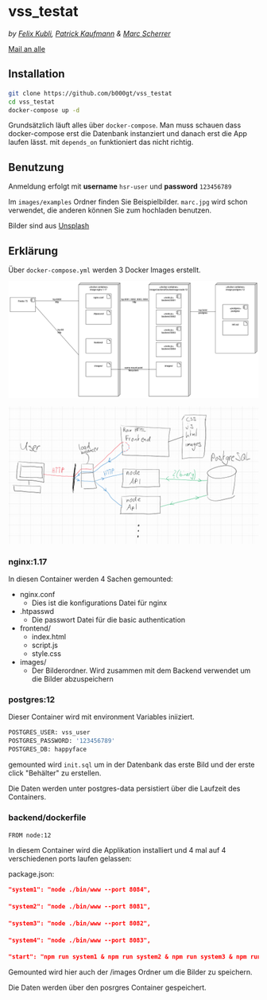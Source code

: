 # vss_testat

*by [Felix Kubli](mailto:f1kubli@hsr.ch), [Patrick Kaufmann](mailto:pkaufban@hsr.ch) & [Marc Scherrer](mailto:mscherre@hsr.ch)*

[Mail an alle](mailto:f1kubli@hsr.ch,pkaufban@hsr.ch,mscherre@hsr.ch)

## Installation

```bash
git clone https://github.com/b000gt/vss_testat
cd vss_testat
docker-compose up -d
```

Grundsätzlich läuft alles über ``docker-compose``.
Man muss schauen dass docker-compose erst die Datenbank instanziert und danach erst die App laufen lässt. mit ``depends_on`` funktioniert das nicht richtig.

## Benutzung

Anmeldung erfolgt mit **username** ``hsr-user`` und **password** ``123456789``

Im ``images/examples`` Ordner finden Sie Beispielbilder. ``marc.jpg`` wird schon verwendet, die anderen können Sie zum hochladen benutzen.

Bilder sind aus [Unsplash](https://unsplash.com/s/photos/face)

## Erklärung

Über ``docker-compose.yml`` werden 3 Docker Images erstellt.

![deployment](deployment_diagram.png)

![idee](capture.PNG)

### nginx:1.17

In diesen Container werden 4 Sachen gemounted:

* nginx.conf
  * Dies ist die konfigurations Datei für nginx
* .htpasswd
  * Die passwort Datei für die basic authentication
* frontend/
  * index.html
  * script.js
  * style.css
* images/
  * Der Bilderordner. Wird zusammen mit dem Backend verwendet um die Bilder abzuspeichern

### postgres:12

Dieser Container wird mit environment Variables iniiziert.

```dockerfile
POSTGRES_USER: vss_user
POSTGRES_PASSWORD: '123456789'
POSTGRES_DB: happyface
```

gemounted wird ``init.sql`` um in der Datenbank das erste Bild und der erste click "Behälter" zu erstellen.

Die Daten werden unter postgres-data persistiert über die Laufzeit des Containers.

### backend/dockerfile

``FROM node:12``

In diesem Container wird die Applikation installiert und 4 mal auf 4 verschiedenen ports laufen gelassen:

package.json: 

```json
"system1": "node ./bin/www --port 8084",

"system2": "node ./bin/www --port 8081",

"system3": "node ./bin/www --port 8082",

"system4": "node ./bin/www --port 8083",

"start": "npm run system1 & npm run system2 & npm run system3 & npm run system4"
```

Gemounted wird hier auch der /images Ordner um die Bilder zu speichern.

Die Daten werden über den posrgres Container gespeichert.


